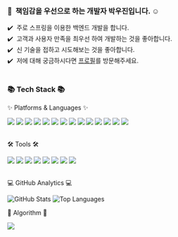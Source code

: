 <div>
        <div>
        <h3>👋 &nbsp;책임감을 우선으로 하는 개발자 박우진입니다. ☺️</h3>
        <div>✔️ &nbsp;주로 스프링을 이용한 백엔드 개발을 합니다.</div>
        <div>✔️ &nbsp;고객과 사용자 만족을 최우선 하여 개발하는 것을 좋아합니다.</div>
        <div>✔️ &nbsp;신 기술을 접하고 시도해보는 것을 좋아합니다.</div>
        <div>✔️ &nbsp;저에 대해 궁금하시다면 <a href="https://plmo00456.github.io/portfolio/">프로필</a>를 방문해주세요.</div>
    </div>
    </br>
    <div>
        <h3>📚 Tech Stack 📚</h3>
        <p>✨ Platforms & Languages ✨</p>
    </div>
    <div>
        <img src="https://img.shields.io/badge/Spring-6DB33F?style=flat&logo=Spring&logoColor=white">
        <img src="https://img.shields.io/badge/SpringBoot-6DB33F?style=flat&logo=SpringBoot&logoColor=white">
        <img src="https://img.shields.io/badge/Mybatis-000000?style=flat&logo=Fluentd&logoColor=white">
        <img src="https://img.shields.io/badge/JPA-59666C?style=flat&logo=hibernate&logoColor=white">
        <img src="https://img.shields.io/badge/JavaScript-F7DF1E?style=flat&logo=javascript&logoColor=white">
        <img src="https://img.shields.io/badge/HTML-E34F26?style=flat&logo=HTML5&logoColor=white">
        <img src="https://img.shields.io/badge/CSS-1572B6?style=flat&logo=CSS3&logoColor=white">
        <img src="https://img.shields.io/badge/C%23-239120?style=flat&logo=csharp&logoColor=white">
        <img src="https://img.shields.io/badge/.NET-512BD4?style=flat&logo=dotnet&logoColor=white">
        <img src="https://img.shields.io/badge/MySQL-4479A1?style=flat&logo=MySQL&logoColor=white">
        <img src="https://img.shields.io/badge/MariaDB-003545?style=flat&logo=MariaDB&logoColor=white">
        <img src="https://img.shields.io/badge/Linux-FCC624?style=flat&logo=Linux&logoColor=white">
        <img src="https://img.shields.io/badge/AWS-232F3E?style=flat&logo=amazonaws&logoColor=white">
        <img src="https://img.shields.io/badge/MS%20Azure-0078D4?style=flat&logo=microsoftazure&logoColor=white">
    </div>
    </br>
    <div>
        <p>🛠 Tools 🛠</p>
    </div>
    <div>
        <img src="https://img.shields.io/badge/Eclipse%20IDE-2C2255?style=flat&logo=eclipseide&logoColor=white">
        <img src="https://img.shields.io/badge/Visual%20Studio%20Code-007ACC?style=flat&logo=visualstudiocode&logoColor=white">
        <img src="https://img.shields.io/badge/Visual%20Studio-5C2D91?style=flat&logo=visualstudio&logoColor=white">
        <img src="https://img.shields.io/badge/IntelliJ%20Idea-000000?style=flat&logo=intellijidea&logoColor=white">
        <img src="https://img.shields.io/badge/Apache%20Tomcat-F8DC75?style=flat&logo=apachetomcat&logoColor=white">
        <img src="https://img.shields.io/badge/Apache%20Jmeter-D22128?style=flat&logo=apachejmeter&logoColor=white">
        <img src="https://img.shields.io/badge/Git-F05032?style=flat&logo=git&logoColor=white">
        <img src="https://img.shields.io/badge/SVN-809CC9?style=flat&logo=Subversion&logoColor=white">
    </div>
    </br>
    <div>
        <p>💻 GitHub Analytics 💻</p>
    </div>
    <p>
            <img src="https://github-readme-stats.vercel.app/api?username=plmo00456&show_icons=true" alt="GitHub Stats">
  <img src="https://github-readme-stats.vercel.app/api/top-langs/?username=plmo00456&layout=compact" alt="Top Languages">
</p>
<div>
        <p>🏅 Algorithm 🏅</p>
    </div>
<p>
        <a href="https://solved.ac/profile/plmo00456"><img src="http://mazassumnida.wtf/api/generate_badge?boj=plmo00456"></a>
</p>
